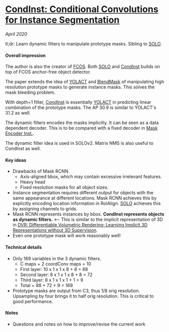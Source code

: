 # [CondInst: Conditional Convolutions for Instance Segmentation](https://arxiv.org/abs/2003.05664)

_April 2020_

tl;dr: Learn dynamic filters to manipulate prototype masks. Sibling to [SOLO](solo.md).

#### Overall impression
The author is also the creator of [FCOS](fcos.md). Both [SOLO](solo.md) and [CondInst](condinst.md) builds on top of FCOS anchor-free object detector. 

The paper extends the idea of [YOLACT](yolact.md) and [BlendMask](blendmask.md) of manipulating high resolution prototype masks to generate instance masks. This solves the mask bleeding problem. 

With depth=1 filter, [CondInst](condinst.md) is essentially [YOLACT](yolact.md) in predicting linear combination of the prototype masks. The AP 30.9 is similar to YOLACT's 31.2 as well.

The dynamic filters encodes the masks implicitly. It can be seen as a data dependent decoder. This is to be compared with a fixed decoder in [Mask Encoder Inst.](meinst.md).

The dynamic filter idea is used in SOLOv2. Matrix NMS is also useful to CondInst as well.

#### Key ideas
- Drawbacks of Mask RCNN
	- Axis-aligned bbox, which may contain excessive irrelevant features. 
	- Heavy head
	- Fixed resolution masks for all object sizes. 
- Instance segmentation requires different output for objects with the same appearance at different locations. Mask RCNN achieves this by explicitly encoding location information in RoIAlign. [SOLO](solo.md) achieves this by assigning channels to grids. 
- Mask RCNN represents instances by bbox. **CondInst represents objects as dynamic filters.** <-- This is similar to the implicit representation of 3D in [DVR: Differentiable Volumetric Rendering: Learning Implicit 3D Representations without 3D Supervision](https://arxiv.org/abs/1912.07372).
- Even one prototype mask will work reasonably well!

#### Technical details
- Only 169 variables in the 3 dynamic filters. 
	- C maps + 2 coordConv maps = 10
	- First layer: 10 x 1 x 1 x 8 + 8 = 88
	- Second layer: 8 x 1 x 1 x 8 + 8 = 72
	- Third layer: 8 x 1 x 1 x 1 + 1 = 9 
	- Total = 88 + 72 + 9 = 169
- Prototype masks are output from C3, thus 1/8 orig resolution. Upsampling by four brings it to half orig resolution. This is critical to good performance. 

#### Notes
- Questions and notes on how to improve/revise the current work  


